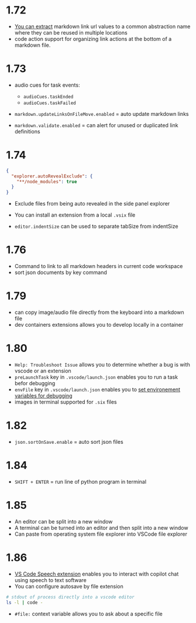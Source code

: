# 1.72

- [You can extract](https://code.visualstudio.com/updates/v1_72#_extract-to-link-definition-for-markdown) markdown link url values to a common abstraction name where they can be reused in multiple locations
- code action support for organizing link actions at the bottom of a markdown file.

# 1.73
- audio cues for task events:
  - ```audioCues.taskEnded``` 
  - ```audioCues.taskFailed```

- ```markdown.updateLinksOnFileMove.enabled``` = auto update markdown links

- ```markdown.validate.enabled``` = can alert for unused or duplicated link definitions



# 1.74
```json
{
  "explorer.autoRevealExclude": {
    "**/node_modules": true
  }
}

```
- Exclude files from being auto revealed in the side panel explorer
- You can install an extension from a local ```.vsix``` file

- ```editor.indentSize``` can be used to separate tabSize from indentSize


# 1.76
- Command to link to all markdown headers in current code workspace
- sort json documents by key command


# 1.79
- can copy image/audio file directly from the keyboard into a markdown file
- dev containers extensions allows you to develop locally in a container

# 1.80
- ```Help: Troubleshoot Issue``` allows you to determine whether a bug is with vscode or an extension
- ```preLaunchTask``` key in ```.vscode/launch.json``` enables you to run a task befor debugging
- ```envFile``` key in ```.vscode/launch.json``` enables you to [set environement variables for debugging](https://code.visualstudio.com/docs/python/environments#_environment-variables)
- images in terminal supported for ```.six``` files

# 1.82
- ```json.sortOnSave.enable``` = auto sort json files

# 1.84
- ```SHIFT + ENTER``` = run line of python program in terminal

# 1.85
- An editor can be split into a new window
- A terminal can be turned into an editor and then split into a new window
- Can paste from operating system file explorer into VSCode file explorer

# 1.86
- [VS Code Speech extension](https://marketplace.visualstudio.com/items?itemName=ms-vscode.vscode-speech) enables you to interact with copilot chat using speech to text software
- You can configure autosave by file extension

```bash
# stdout of process directly into a vscode editor
ls -l | code -
```

- ```#file:``` context variable allows you to ask about a specific file